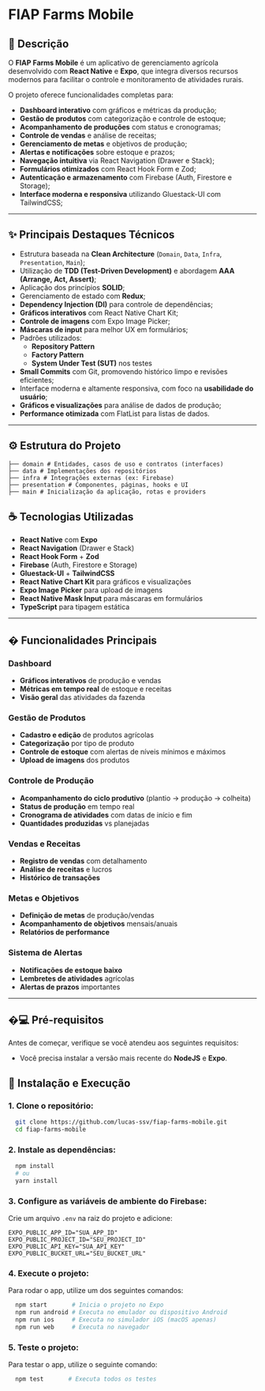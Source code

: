 # FIAP Farms Mobile

## 📄 Descrição

O **FIAP Farms Mobile** é um aplicativo de gerenciamento agrícola desenvolvido com **React Native** e **Expo**, que integra diversos recursos modernos para facilitar o controle e monitoramento de atividades rurais.

O projeto oferece funcionalidades completas para:

- **Dashboard interativo** com gráficos e métricas da produção;
- **Gestão de produtos** com categorização e controle de estoque;
- **Acompanhamento de produções** com status e cronogramas;
- **Controle de vendas** e análise de receitas;
- **Gerenciamento de metas** e objetivos de produção;
- **Alertas e notificações** sobre estoque e prazos;
- **Navegação intuitiva** via React Navigation (Drawer e Stack);
- **Formulários otimizados** com React Hook Form e Zod;
- **Autenticação e armazenamento** com Firebase (Auth, Firestore e Storage);
- **Interface moderna e responsiva** utilizando Gluestack-UI com TailwindCSS;

---

## ✨ Principais Destaques Técnicos

- Estrutura baseada na **Clean Architecture** (`Domain`, `Data`, `Infra`, `Presentation`, `Main`);
- Utilização de **TDD (Test-Driven Development)** e abordagem **AAA (Arrange, Act, Assert)**;
- Aplicação dos princípios **SOLID**;
- Gerenciamento de estado com **Redux**;
- **Dependency Injection (DI)** para controle de dependências;
- **Gráficos interativos** com React Native Chart Kit;
- **Controle de imagens** com Expo Image Picker;
- **Máscaras de input** para melhor UX em formulários;
- Padrões utilizados:
  - **Repository Pattern**
  - **Factory Pattern**
  - **System Under Test (SUT)** nos testes
- **Small Commits** com Git, promovendo histórico limpo e revisões eficientes;
- Interface moderna e altamente responsiva, com foco na **usabilidade do usuário**;
- **Gráficos e visualizações** para análise de dados de produção;
- **Performance otimizada** com FlatList para listas de dados.

---

## ⚙️ Estrutura do Projeto

<pre>
<code class="language-text">├── domain # Entidades, casos de uso e contratos (interfaces)</code>
<code class="language-text">├── data # Implementações dos repositórios</code>
<code class="language-text">├── infra # Integrações externas (ex: Firebase)</code>
<code class="language-text">├── presentation # Componentes, páginas, hooks e UI</code>
<code class="language-text">├── main # Inicialização da aplicação, rotas e providers</code>
</pre>

## ☕ Tecnologias Utilizadas

- **React Native** com **Expo**
- **React Navigation** (Drawer e Stack)
- **React Hook Form** + **Zod**
- **Firebase** (Auth, Firestore e Storage)
- **Gluestack-UI** + **TailwindCSS**
- **React Native Chart Kit** para gráficos e visualizações
- **Expo Image Picker** para upload de imagens
- **React Native Mask Input** para máscaras em formulários
- **TypeScript** para tipagem estática

---

## � Funcionalidades Principais

### Dashboard

- **Gráficos interativos** de produção e vendas
- **Métricas em tempo real** de estoque e receitas
- **Visão geral** das atividades da fazenda

### Gestão de Produtos

- **Cadastro e edição** de produtos agrícolas
- **Categorização** por tipo de produto
- **Controle de estoque** com alertas de níveis mínimos e máximos
- **Upload de imagens** dos produtos

### Controle de Produção

- **Acompanhamento do ciclo produtivo** (plantio → produção → colheita)
- **Status de produção** em tempo real
- **Cronograma de atividades** com datas de início e fim
- **Quantidades produzidas** vs planejadas

### Vendas e Receitas

- **Registro de vendas** com detalhamento
- **Análise de receitas** e lucros
- **Histórico de transações**

### Metas e Objetivos

- **Definição de metas** de produção/vendas
- **Acompanhamento de objetivos** mensais/anuais
- **Relatórios de performance**

### Sistema de Alertas

- **Notificações de estoque baixo**
- **Lembretes de atividades** agrícolas
- **Alertas de prazos** importantes

---

## �💻 Pré-requisitos

Antes de começar, verifique se você atendeu aos seguintes requisitos:

- Você precisa instalar a versão mais recente do **NodeJS** e **Expo**.

## 🚀 Instalação e Execução

### 1. Clone o repositório:

```sh
  git clone https://github.com/lucas-ssv/fiap-farms-mobile.git
  cd fiap-farms-mobile
```

### 2. Instale as dependências:

```sh
  npm install
  # ou
  yarn install
```

### 3. Configure as variáveis de ambiente do Firebase:

Crie um arquivo `.env` na raiz do projeto e adicione:

```env
EXPO_PUBLIC_APP_ID="SUA_APP_ID"
EXPO_PUBLIC_PROJECT_ID="SEU_PROJECT_ID"
EXPO_PUBLIC_API_KEY="SUA_API_KEY"
EXPO_PUBLIC_BUCKET_URL="SEU_BUCKET_URL"
```

### 4. Execute o projeto:

Para rodar o app, utilize um dos seguintes comandos:

```sh
  npm start       # Inicia o projeto no Expo
  npm run android # Executa no emulador ou dispositivo Android
  npm run ios     # Executa no simulador iOS (macOS apenas)
  npm run web     # Executa no navegador
```

### 5. Teste o projeto:

Para testar o app, utilize o seguinte comando:

```sh
  npm test       # Executa todos os testes
```
